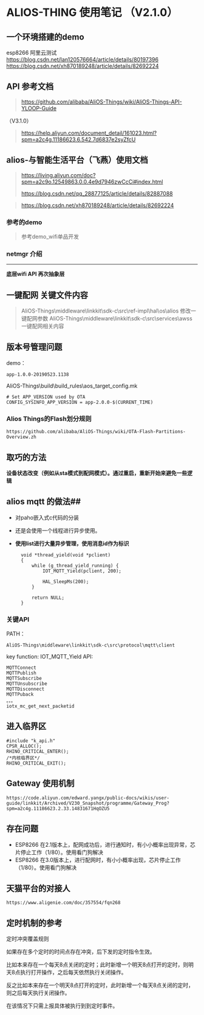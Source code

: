 # ALIOS-THING 使用笔记 （V2.1.0） #

## 一个环境搭建的demo ##
esp8266 阿里云测试
https://blog.csdn.net/lan120576664/article/details/80197396
https://blog.csdn.net/xh870189248/article/details/82692224
## API 参考文档 ##

> https://github.com/alibaba/AliOS-Things/wiki/AliOS-Things-API-YLOOP-Guide

（V3.1.0）
> https://help.aliyun.com/document_detail/161023.html?spm=a2c4g.11186623.6.542.7d6837e2syZfcU 

## alios-与智能生活平台（飞燕）使用文档 ##

> https://living.aliyun.com/doc?spm=a2c9o.12549863.0.0.4e9d7946zwCcCi#index.html
> 
> https://blog.csdn.net/qq_28877125/article/details/82887088

> https://blog.csdn.net/xh870189248/article/details/82692224

### 参考的demo ###

> 参考demo_wifi单品开发

### netmgr 介绍 ###
-----
**底层wifi API 再次抽象层**

## 一键配网 关键文件内容 ##

> AliOS-Things\middleware\linkkit\sdk-c\src\ref-impl\hal\os\alios 修改一键配网参数
> AliOS-Things\middleware\linkkit\sdk-c\src\services\awss 一键配网相关内容


## 版本号管理问题 ##
demo：

	app-1.0.0-20190523.1138

AliOS-Things\build\build_rules\aos_target_config.mk

	# Set APP_VERSION used by OTA
	CONFIG_SYSINFO_APP_VERSION = app-2.0.0-$(CURRENT_TIME)


### Alios Things的Flash划分规则 ###

	https://github.com/alibaba/AliOS-Things/wiki/OTA-Flash-Partitions-Overview.zh

## 取巧的方法 ##

**设备状态改变（例如从sta模式到配网模式）。通过重启，重新开始来避免一些逻辑**

## alios mqtt 的做法##

- 对paho嵌入式c代码的分装
- 还是会使用一个线程进行异步使用。
- **使用list进行大量异步管理，使用消息id作为标识**

		void *thread_yield(void *pclient)
		{
		    while (g_thread_yield_running) {
		        IOT_MQTT_Yield(pclient, 200);
		
		        HAL_SleepMs(200);
		    }
		
		    return NULL;
		}

### 关键API ###

PATH：

	AliOS-Things\middleware\linkkit\sdk-c\src\protocol\mqtt\client
key function:
	IOT_MQTT_Yield
API:

	MQTTConnect
	MQTTPublish
	MQTTSubscribe
	MQTTUnsubscribe
	MQTTDisconnect
	MQTTPuback
	。。。
	iotx_mc_get_next_packetid


## 进入临界区 ##

	#include "k_api.h"
	CPSR_ALLOC();
	RHINO_CRITICAL_ENTER();
    /*内核临界区*/
	RHINO_CRITICAL_EXIT();

## Gateway 使用机制 ##
	https://code.aliyun.com/edward.yangx/public-docs/wikis/user-guide/linkkit/Archived/V230_Snapshot/programme/Gateway_Prog?spm=a2c4g.11186623.2.33.14831671HqOZU5
## 存在问题 ##

- ESP8266 在2.1版本上，配网成功后，进行通知时，有小小概率出现异常，芯片停止工作（1/80）。使用看门狗解决
- ESP8266 在3.0版本上，进行配网时，有小小概率出现，芯片停止工作（1/80）。使用看门狗解决


## 天猫平台的对接人 ##

	https://www.aligenie.com/doc/357554/fqn268

## 定时机制的参考 ##
定时冲突覆盖规则

如果存在多个定时的时间点存在冲突，后下发的定时指令生效。

比如本来存在一个每天8点关闭的定时；此时新增一个明天8点打开的定时，则明天8点执行打开操作，之后每天依然执行关闭操作。

反之比如本来存在一个明天8点打开的定时，此时新增一个每天8点关闭的定时，则之后每天执行关闭操作。

在该情况下只需上报具体被执行到到定时事件。